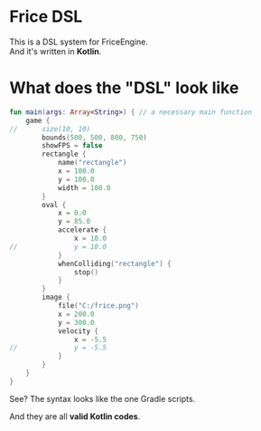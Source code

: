 # Frice DSL

This is a DSL system for FriceEngine.<br/>
And it's written in **Kotlin**.

# What does the "DSL" look like

```kotlin
fun main(args: Array<String>) { // a necessary main function
	game {
//		size(10, 10)
		bounds(500, 500, 800, 750)
		showFPS = false
		rectangle {
			name("rectangle")
			x = 100.0
			y = 100.0
			width = 100.0
		}
		oval {
			x = 0.0
			y = 85.0
			accelerate {
				x = 10.0
//				y = 10.0
			}
			whenColliding("rectangle") {
				stop()
			}
		}
		image {
			file("C:/frice.png")
			x = 200.0
			y = 300.0
			velocity {
				x = -5.5
//				y = -5.5
			}
		}
	}
}
```

See? The syntax looks like the one Gradle scripts.

And they are all **valid Kotlin codes**.
